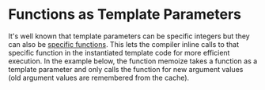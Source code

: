 Functions as Template Parameters
=
It's well known that template parameters can be specific integers but they can
also be [specific functions][1]. This lets the compiler inline calls to that
specific function in the instantiated template code for more efficient
execution. In the example below, the function memoize takes a function as a
template parameter and only calls the function for new argument values (old
argument values are remembered from the cache).

[1]:http://madebyevan.com/obscure-cpp-features/#functions-as-template-parameters
